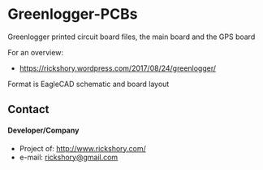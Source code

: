 # Greenlogger-PCBs
Greenlogger printed circuit board files, the main board and the GPS board

For an overview:

* https://rickshory.wordpress.com/2017/08/24/greenlogger/

Format is EagleCAD schematic and board layout
 
 ## Contact
#### Developer/Company
* Project of: http://www.rickshory.com/
* e-mail: rickshory@gmail.com
